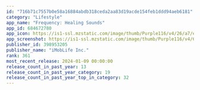 ```yaml
---
id: "716b71c7557b0e58a16884abdb318ceda2aa83d19acde154feb1ddd94aeb6181"
category: "Lifestyle"
app_name: "Frequency: Healing Sounds"
app_id: 684672780
app_icon: https://is1-ssl.mzstatic.com/image/thumb/Purple116/v4/26/a7/e7/26a7e79b-2c93-0e00-1961-cc8bbf06f896/AppIcon-0-0-1x_U007epad-0-0-0-sRGB-85-220.png/1024x1024bb.png
app_screenshot: https://is1-ssl.mzstatic.com/image/thumb/Purple116/v4/6a/21/70/6a217024-a4a8-e1ff-3463-2b5a5f30de1b/d688fc3c-e202-42d7-a24c-1535be8ef8fd_1.png/1242x2688bb.png
publisher_id: 398953205
publisher_name: "iMobLife Inc."
rank: 361
most_recent_release: 2024-01-09 00:00:00
release_count_in_past_year: 13
release_count_in_past_year_category: 19
release_count_in_past_year_top_in_category: 32
---
```

